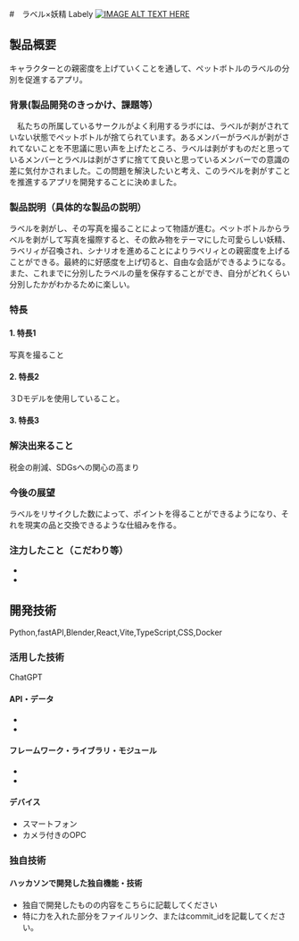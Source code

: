 #　ラベル×妖精 Labely
[![IMAGE ALT TEXT HERE](https://jphacks.com/wp-content/uploads/2024/07/JPHACKS2024_ogp.jpg)](https://www.youtube.com/watch?v=DZXUkEj-CSI)

## 製品概要
キャラクターとの親密度を上げていくことを通して、ペットボトルのラベルの分別を促進するアプリ。

### 背景(製品開発のきっかけ、課題等）
　私たちの所属しているサークルがよく利用するラボには、ラベルが剥がされていない状態でペットボトルが捨てられています。あるメンバーがラベルが剥がされてないことを不思議に思い声を上げたところ、ラベルは剥がすものだと思っているメンバーとラベルは剥がさずに捨てて良いと思っているメンバーでの意識の差に気付かされました。この問題を解決したいと考え、このラベルを剥がすことを推進するアプリを開発することに決めました。
 
### 製品説明（具体的な製品の説明）
ラベルを剥がし、その写真を撮ることによって物語が進む。ペットボトルからラベルを剥がして写真を撮際すると、その飲み物をテーマにした可愛らしい妖精、ラベリィが召喚され、シナリオを進めることによりラベリィとの親密度を上げることができる。最終的に好感度を上げ切ると、自由な会話ができるようになる。また、これまでに分別したラベルの量を保存することができ、自分がどれくらい分別したかがわかるために楽しい。

### 特長
#### 1. 特長1
写真を撮ること
#### 2. 特長2
３Dモデルを使用していること。
#### 3. 特長3


### 解決出来ること
税金の削減、SDGsへの関心の高まり
### 今後の展望
ラベルをリサイクした数によって、ポイントを得ることができるようになり、それを現実の品と交換できるような仕組みを作る。
### 注力したこと（こだわり等）
* 
* 

## 開発技術
Python,fastAPI,Blender,React,Vite,TypeScript,CSS,Docker
### 活用した技術
ChatGPT
#### API・データ
* 
* 

#### フレームワーク・ライブラリ・モジュール
* 
* 

#### デバイス
* スマートフォン
* カメラ付きのOPC

### 独自技術
#### ハッカソンで開発した独自機能・技術
* 独自で開発したものの内容をこちらに記載してください
* 特に力を入れた部分をファイルリンク、またはcommit_idを記載してください。
